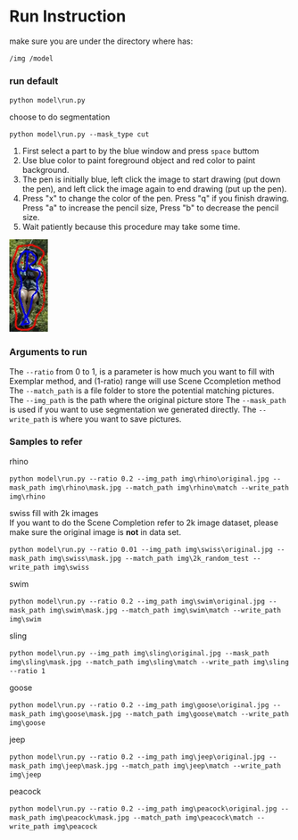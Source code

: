 # Run Instruction

make sure you are under the directory where has:

```
/img /model
```

### **run default**

```
python model\run.py 
```

choose to do segmentation 

```
python model\run.py --mask_type cut
```

1. First select a part to by the blue window and press `space` buttom
2. Use blue color to paint foreground object and red color to paint background.
3. The pen is initially blue, left click the image to start drawing (put down the pen), and left click the image again to end drawing (put up the pen).
4. Press "x" to change the color of the pen. Press "q" if you finish drawing. Press "a" to increase the pencil size, Press "b" to decrease the pencil size.
5. Wait patiently because this procedure may take some time.

![painted2](\img\sling\painted2.jpg)

### **Arguments to run**
The `--ratio` from 0 to 1, is a parameter is how much you want to fill with Exemplar method, and (1-ratio) range will use Scene Ccompletion method
The `--match_path` is a file folder to store the potential matching pictures.
The `--img_path` is the path where the original picture store
The `--mask_path` is used if you want to use segmentation we generated directly.
The `--write_path` is where you want to save pictures.

### **Samples to refer**
rhino

```
python model\run.py --ratio 0.2 --img_path img\rhino\original.jpg --mask_path img\rhino\mask.jpg --match_path img\rhino\match --write_path img\rhino
```

swiss fill with 2k images  
If you want to do the Scene Completion refer to 2k image dataset, please make sure the original image is **not** in data set.

```
python model\run.py --ratio 0.01 --img_path img\swiss\original.jpg --mask_path img\swiss\mask.jpg --match_path img\2k_random_test --write_path img\swiss
```

swim

```
python model\run.py --ratio 0.2 --img_path img\swim\original.jpg --mask_path img\swim\mask.jpg --match_path img\swim\match --write_path img\swim
```

sling

```
python model\run.py --img_path img\sling\original.jpg --mask_path img\sling\mask.jpg --match_path img\sling\match --write_path img\sling --ratio 1
```

goose

```
python model\run.py --ratio 0.2 --img_path img\goose\original.jpg --mask_path img\goose\mask.jpg --match_path img\goose\match --write_path img\goose
```

jeep

```
python model\run.py --ratio 0.2 --img_path img\jeep\original.jpg --mask_path img\jeep\mask.jpg --match_path img\jeep\match --write_path img\jeep
```

peacock

```
python model\run.py --ratio 0.2 --img_path img\peacock\original.jpg --mask_path img\peacock\mask.jpg --match_path img\peacock\match --write_path img\peacock
```
